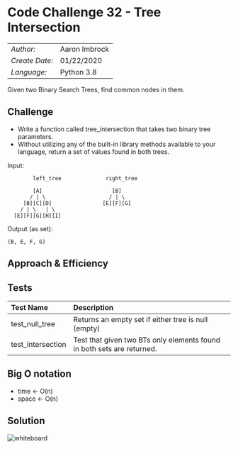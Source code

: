 # Code Challenge 32 - Tree Intersection

| | |
|:-|:-|
| *Author:*      | Aaron Imbrock |
| *Create Date:* | 01/22/2020    |
| *Language:*    | Python 3.8    |

Given two Binary Search Trees, find common nodes in them.

## Challenge

- Write a function called tree_intersection that takes two binary tree parameters.
- Without utilizing any of the built-in library methods available to your language, return a set of values found in both trees.

Input:

            left_tree              right_tree
            
            [A]                      [B]
           / | \                    / | \
         [B][C][D]                [E][F][G]
        / | \   | \
      [E][F][G][H][I]

Output (as set):

    (B, E, F, G)

## Approach & Efficiency 

## Tests

| Test Name     | Description       |
| :-------------|:-------------     |
| test_null_tree | Returns an empty set if either tree is null (empty) |
| test_intersection | Test that given two BTs only elements found in both sets are returned. |

## Big O notation

- time <- O(n)
- space <- O(n)

## Solution

![whiteboard](./assets/update.png)